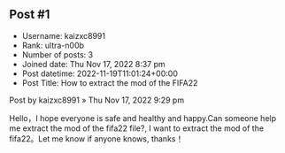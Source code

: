 ## Post #1
- Username: kaizxc8991
- Rank: ultra-n00b
- Number of posts: 3
- Joined date: Thu Nov 17, 2022 8:37 pm
- Post datetime: 2022-11-19T11:01:24+00:00
- Post Title: How to extract  the mod of the FIFA22

Post by kaizxc8991 » Thu Nov 17, 2022 9:29 pm

Hello，I hope everyone is safe and healthy and happy.Can someone help me extract the mod of the fifa22 file?, I want to extract the mod of the fifa22。Let me know if anyone knows, thanks！

